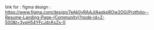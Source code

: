 link for : figma design : https://www.figma.com/design/7eAk0yRAAJIAagkpROw2OG/Protfolio--Resume-Landing-Page-(Community)?node-id=2-500&t=3yqH54YFcJdcKsZs-0
